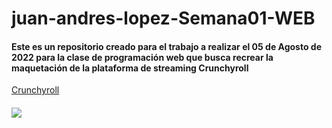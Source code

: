 # juan-andres-lopez-Semana01-WEB
#### Este es un repositorio creado para el trabajo a realizar el 05 de Agosto de 2022 para la clase de programación web que busca recrear la maquetación de la plataforma de streaming Crunchyroll
[Crunchyroll](https://www.crunchyroll.com/es/welcome?utm_source=paid_cr&utm_medium=google-search&utm_campaign=conversion&utm_term=crunchyroll&referrer=paid_cr_google-search_conversion&gclid=Cj0KCQjw_7KXBhCoARIsAPdPTfj6QQOLTL3XfNeJNpjdupXjqX0tzKeFeUmJOWVY0yUIAKsCbrA7uoMaAn9gEALw_wcB)
####
![](https://scontent.fclo2-2.fna.fbcdn.net/v/t39.30808-6/297179265_10217172720029447_4369065981017223094_n.jpg?_nc_cat=106&ccb=1-7&_nc_sid=730e14&_nc_ohc=2aYMC9cpNxIAX-N4nZf&_nc_ht=scontent.fclo2-2.fna&oh=00_AT_uTRUzErMY2X9tWt2RA79x_F2HfnCxn3EAoopTz_5G9Q&oe=62F23378)
